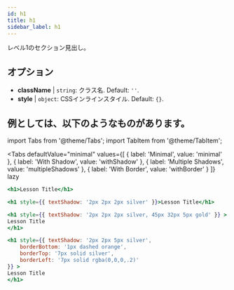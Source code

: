 ```yaml
---
id: h1
title: h1
sidebar_label: h1
---
```


レベル1のセクション見出し。

## オプション

* __className__ | `string`: クラス名. Default: `''`.
* __style__ | `object`: CSSインラインスタイル. Default: `{}`.


## 例としては、以下のようなものがあります。

import Tabs from '@theme/Tabs';
import TabItem from '@theme/TabItem';

<Tabs
    defaultValue="minimal"
    values={[
        { label: 'Minimal', value: 'minimal' },
        { label: 'With Shadow', value: 'withShadow' },
        { label: 'Multiple Shadows', value: 'multipleShadows' },
        { label: 'With Border', value: 'withBorder' }
    ]}
    lazy
>

<TabItem value="minimal">

```jsx live
<h1>Lesson Title</h1>
```

</TabItem>

<TabItem value="withShadow">

```jsx live
<h1 style={{ textShadow: '2px 2px 2px silver' }}>Lesson Title</h1>
```

</TabItem>

<TabItem value="multipleShadows">

```jsx live
<h1 style={{ textShadow: '2px 2px 2px silver, 45px 32px 5px gold' }} >
Lesson Title
</h1>
```

</TabItem>

<TabItem value="withBorder">

```jsx live
<h1 style={{ textShadow: '2px 2px 5px silver',
    borderBottom: '1px dashed orange',
    borderTop: '7px solid silver',
    borderLeft: '7px solid rgba(0,0,0,.2)'
}} >
Lesson Title
</h1>
```

</TabItem>

</Tabs>
